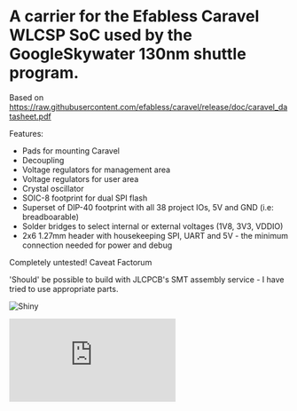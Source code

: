 A carrier for the Efabless Caravel WLCSP SoC used by the GoogleSkywater 130nm shuttle program.
==============================================================================================

Based on https://raw.githubusercontent.com/efabless/caravel/release/doc/caravel_datasheet.pdf

Features:

 * Pads for mounting Caravel
 * Decoupling
 * Voltage regulators for management area
 * Voltage regulators for user area
 * Crystal oscillator
 * SOIC-8 footprint for dual SPI flash
 * Superset of DIP-40 footprint with all 38 project IOs, 5V and GND (i.e: breadboarable)
 * Solder bridges to select internal or external voltages (1V8, 3V3, VDDIO)
 * 2x6 1.27mm header with housekeeping SPI, UART and 5V - the minimum connection needed for power and debug


Completely untested! Caveat Factorum

'Should' be possible to build with JLCPCB's SMT assembly service - I have tried to use appropriate parts.
 
![Shiny](https://github.com/samlittlewood/caravel_carrier/blob/main/rev0.1/carrier.png)

![Schematic](https://github.com/samlittlewood/caravel_carrier/blob/main/rev0.1/carrier.pdf)



